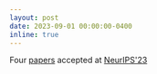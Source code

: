 ```yaml
---
layout: post
date: 2023-09-01 00:00:00-0400
inline: true
---
```


Four <a href="../publications" target="_blank">papers</a> accepted at <a href="https://nips.cc/Conferences/2023" target="_blank">NeurIPS'23</a>

